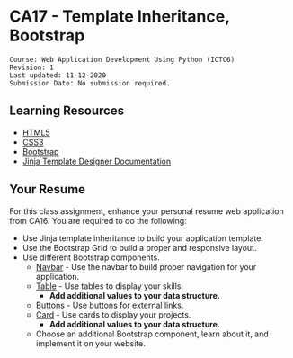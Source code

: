 # CA17 - Template Inheritance, Bootstrap

	Course: Web Application Development Using Python (ICTC6)
	Revision: 1
	Last updated: 11-12-2020
	Submission Date: No submission required.

## Learning Resources

* [HTML5](https://www.w3schools.com/html/default.asp)
* [CSS3](https://www.w3schools.com/css/default.asp)
* [Bootstrap](https://getbootstrap.com/docs/5.0/getting-started/introduction/)
* [Jinja Template Designer Documentation](https://jinja.pocoo.org/docs/templates/#synopsis)

## Your Resume

For this class assignment, enhance your personal resume web application from CA16. You are required to do the following:

* Use Jinja template inheritance to build your application template.
* Use the Bootstrap Grid to build a proper and responsive layout.
* Use different Bootstrap components.
  * [Navbar](https://getbootstrap.com/docs/5.0/components/navbar/) - Use the navbar to build proper navigation for your application. 
  * [Table](https://getbootstrap.com/docs/5.0/content/tables/) - Use tables to display your skills.
    * **Add additional values to your data structure.**
  * [Buttons](https://getbootstrap.com/docs/5.0/components/buttons/) - Use buttons for external links.
  * [Card](https://getbootstrap.com/docs/5.0/components/card/) - Use cards to display your projects.
    * **Add additional values to your data structure.**
  * Choose an additional Bootstrap component, learn about it, and implement it on your website.

